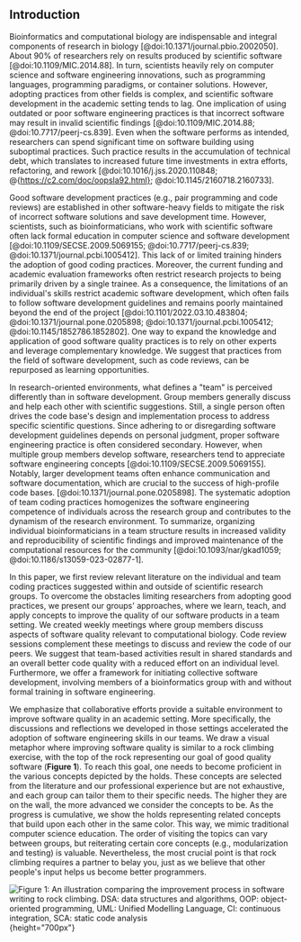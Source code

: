 ## Introduction ##

Bioinformatics and computational biology are indispensable and integral components of research in biology [@doi:10.1371/journal.pbio.2002050].
About 90% of researchers rely on results produced by scientific software [@doi:10.1109/MIC.2014.88].
In turn, scientists heavily rely on computer science and software engineering innovations, such as programming languages, programming paradigms, or container solutions.
However, adopting practices from other fields is complex, and scientific software development in the academic setting tends to lag.
One implication of using outdated or poor software engineering practices is that incorrect software may result in invalid scientific findings [@doi:10.1109/MIC.2014.88; @doi:10.7717/peerj-cs.839].
Even when the software performs as intended, researchers can spend significant time on software building using suboptimal practices.
Such practice results in the accumulation of technical debt, which translates to increased future time investments in extra efforts, refactoring, and rework [@doi:10.1016/j.jss.2020.110848; @{https://c2.com/doc/oopsla92.html}; @doi:10.1145/2160718.2160733].

Good software development practices (e.g., pair programming and code reviews) are established in other software-heavy fields to mitigate the risk of incorrect software solutions and save development time.
However, scientists, such as bioinformaticians, who work with scientific software often lack formal education in computer science and software development [@doi:10.1109/SECSE.2009.5069155; @doi:10.7717/peerj-cs.839; @doi:10.1371/journal.pcbi.1005412]. This lack of or limited training hinders the adoption of good coding practices.
Moreover, the current funding and academic evaluation frameworks often restrict research projects to being primarily driven by a single trainee.
As a consequence, the limitations of an individual's skills restrict academic software development, which often fails to follow software development guidelines and remains poorly maintained beyond the end of the project [@doi:10.1101/2022.03.10.483804; @doi:10.1371/journal.pone.0205898; @doi:10.1371/journal.pcbi.1005412; @doi:10.1145/1852786.1852802].
One way to expand the knowledge and application of good software quality practices is to rely on other experts and leverage complementary knowledge.
We suggest that practices from the field of software development, such as code reviews, can be repurposed as learning opportunities.

In research-oriented environments, what defines a "team" is perceived differently than in software development.
Group members generally discuss and help each other with scientific suggestions.
Still, a single person often drives the code base's design and implementation process to address specific scientific questions.
Since adhering to or disregarding software development guidelines depends on personal judgment, proper software engineering practice is often considered secondary.
However, when multiple group members develop software, researchers tend to appreciate software engineering concepts [@doi:10.1109/SECSE.2009.5069155].
Notably, larger development teams often enhance communication and software documentation, which are crucial to the success of high-profile code bases. [@doi:10.1371/journal.pone.0205898].
The systematic adoption of team coding practices homogenizes the software engineering competence of individuals across the research group and contributes to the dynamism of the research environment.
To summarize, organizing individual bioinformaticians in a team structure results in increased validity and reproducibility of scientific findings and improved maintenance of the computational resources for the community [@doi:10.1093/nar/gkad1059; @doi:10.1186/s13059-023-02877-1].

In this paper, we first review relevant literature on the individual and team coding practices suggested within and outside of scientific research groups.
To overcome the obstacles limiting researchers from adopting good practices, we present our groups' approaches, where we learn, teach, and apply concepts to improve the quality of our software products in a team setting. <!-- MK Note: "our groups' approaches" it may be unclear at this point that we are 2 groups. I am fine keeping it as is, but it could be a bit confusing for readers who don't know (although it is explained further down). AM: I get your point but I believe it is fine; for now at least. -->
We created weekly meetings where group members discuss aspects of software quality relevant to computational biology.
Code review sessions complement these meetings to discuss and review the code of our peers.
We suggest that team-based activities result in shared standards and an overall better code quality with a reduced effort on an individual level.
Furthermore, we offer a framework for initiating collective software development, involving members of a bioinformatics group with and without formal training in software engineering.

We emphasize that collaborative efforts provide a suitable environment to improve software quality in an academic setting.
More specifically, the discussions and reflections we developed in those settings accelerated the adoption of software engineering skills in our teams.
We draw a visual metaphor where improving software quality is similar to a rock climbing exercise, with the top of the rock representing our goal of good quality software (**Figure 1**).
To reach this goal, one needs to become proficient in the various concepts depicted by the holds.
These concepts are selected from the literature and our professional experience but are not exhaustive, and each group can tailor them to their specific needs.
The higher they are on the wall, the more advanced we consider the concepts to be.
As the progress is cumulative, we show the holds representing related concepts that build upon each other in the same color.
This way, we mimic traditional computer science education.
The order of visiting the topics can vary between groups, but reiterating certain core concepts (e.g., modularization and testing) is valuable.
Nevertheless, the most crucial point is that rock climbing requires a partner to belay you, just as we believe that other people's input helps us become better programmers.

![***Figure 1:*** **An illustration comparing the improvement process in software writing to rock climbing.**
DSA: data structures and algorithms, OOP: object-oriented programming, UML: Unified Modelling Language, CI: continuous integration, SCA: static code analysis](content/images/wall_climbing.png "Wall climbing"){height="700px"}
